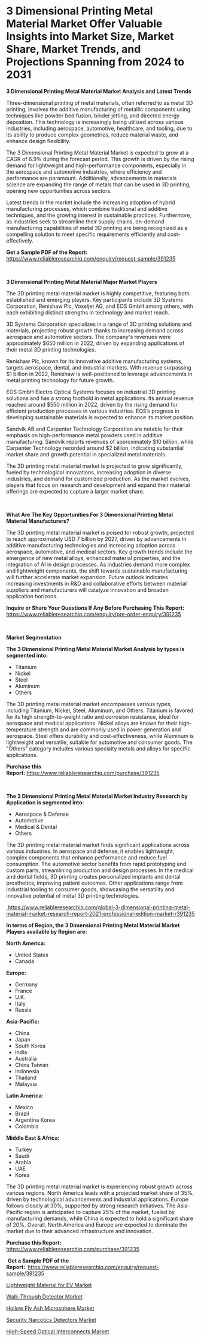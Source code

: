 <p><h1>3 Dimensional Printing Metal Material Market Offer Valuable Insights into Market Size, Market Share, Market Trends, and Projections Spanning from 2024 to 2031</h1></p><p><strong>3 Dimensional Printing Metal Material Market Analysis and Latest Trends</strong></p>
<p><p>Three-dimensional printing of metal materials, often referred to as metal 3D printing, involves the additive manufacturing of metallic components using techniques like powder bed fusion, binder jetting, and directed energy deposition. This technology is increasingly being utilized across various industries, including aerospace, automotive, healthcare, and tooling, due to its ability to produce complex geometries, reduce material waste, and enhance design flexibility.</p><p>The 3 Dimensional Printing Metal Material Market is expected to grow at a CAGR of 6.9% during the forecast period. This growth is driven by the rising demand for lightweight and high-performance components, especially in the aerospace and automotive industries, where efficiency and performance are paramount. Additionally, advancements in materials science are expanding the range of metals that can be used in 3D printing, opening new opportunities across sectors.</p><p>Latest trends in the market include the increasing adoption of hybrid manufacturing processes, which combine traditional and additive techniques, and the growing interest in sustainable practices. Furthermore, as industries seek to streamline their supply chains, on-demand manufacturing capabilities of metal 3D printing are being recognized as a compelling solution to meet specific requirements efficiently and cost-effectively.</p></p>
<p><strong>Get a Sample PDF of the Report:&nbsp;</strong> <a href="https://www.reliableresearchiq.com/enquiry/request-sample/391235?utm_campaign=103&utm_medium=2&utm_source=Github&utm_content=ia&utm_term=30102024&utm_id=3-dimensional-printing-metal-material">https://www.reliableresearchiq.com/enquiry/request-sample/391235</a></p>
<p>&nbsp;</p>
<p><strong>3 Dimensional Printing Metal Material Major Market Players</strong></p>
<p><p>The 3D printing metal material market is highly competitive, featuring both established and emerging players. Key participants include 3D Systems Corporation, Renishaw Plc, Voxeljet AG, and EOS GmbH among others, with each exhibiting distinct strengths in technology and market reach.</p><p>3D Systems Corporation specializes in a range of 3D printing solutions and materials, projecting robust growth thanks to increasing demand across aerospace and automotive sectors. The company's revenues were approximately $650 million in 2022, driven by expanding applications of their metal 3D printing technologies.</p><p>Renishaw Plc, known for its innovative additive manufacturing systems, targets aerospace, dental, and industrial markets. With revenue surpassing $1 billion in 2022, Renishaw is well-positioned to leverage advancements in metal printing technology for future growth.</p><p>EOS GmbH Electro Optical Systems focuses on industrial 3D printing solutions and has a strong foothold in metal applications. Its annual revenue reached around $550 million in 2022, driven by the rising demand for efficient production processes in various industries. EOS’s progress in developing sustainable materials is expected to enhance its market position.</p><p>Sandvik AB and Carpenter Technology Corporation are notable for their emphasis on high-performance metal powders used in additive manufacturing. Sandvik reports revenues of approximately $10 billion, while Carpenter Technology recorded around $2 billion, indicating substantial market share and growth potential in specialized metal materials.</p><p>The 3D printing metal material market is projected to grow significantly, fueled by technological innovations, increasing adoption in diverse industries, and demand for customized production. As the market evolves, players that focus on research and development and expand their material offerings are expected to capture a larger market share.</p></p>
<p>&nbsp;</p>
<p><strong>What Are The Key Opportunities For 3 Dimensional Printing Metal Material Manufacturers?</strong></p>
<p><p>The 3D printing metal material market is poised for robust growth, projected to reach approximately USD 7 billion by 2027, driven by advancements in additive manufacturing technologies and increasing adoption across aerospace, automotive, and medical sectors. Key growth trends include the emergence of new metal alloys, enhanced material properties, and the integration of AI in design processes. As industries demand more complex and lightweight components, the shift towards sustainable manufacturing will further accelerate market expansion. Future outlook indicates increasing investments in R&D and collaborative efforts between material suppliers and manufacturers will catalyze innovation and broaden application horizons.</p></p>
<p><strong>Inquire or Share Your Questions If Any Before Purchasing This Report:</strong> <a href="https://www.reliableresearchiq.com/enquiry/pre-order-enquiry/391235?utm_campaign=103&utm_medium=2&utm_source=Github&utm_content=ia&utm_term=30102024&utm_id=3-dimensional-printing-metal-material">https://www.reliableresearchiq.com/enquiry/pre-order-enquiry/391235</a></p>
<p>&nbsp;</p>
<p><strong>Market Segmentation</strong></p>
<p><strong>The 3 Dimensional Printing Metal Material Market Analysis by types is segmented into:</strong></p>
<p><ul><li>Titanium</li><li>Nickel</li><li>Steel</li><li>Aluminum</li><li>Others</li></ul></p>
<p><p>The 3D printing metal material market encompasses various types, including Titanium, Nickel, Steel, Aluminum, and Others. Titanium is favored for its high strength-to-weight ratio and corrosion resistance, ideal for aerospace and medical applications. Nickel alloys are known for their high-temperature strength and are commonly used in power generation and aerospace. Steel offers durability and cost-effectiveness, while Aluminum is lightweight and versatile, suitable for automotive and consumer goods. The "Others" category includes various specialty metals and alloys for specific applications.</p></p>
<p><strong>Purchase this Report:&nbsp;</strong><a href="https://www.reliableresearchiq.com/purchase/391235?utm_campaign=103&utm_medium=2&utm_source=Github&utm_content=ia&utm_term=30102024&utm_id=3-dimensional-printing-metal-material">https://www.reliableresearchiq.com/purchase/391235</a></p>
<p>&nbsp;</p>
<p><strong>The 3 Dimensional Printing Metal Material Market Industry Research by Application is segmented into:</strong></p>
<p><ul><li>Aerospace & Defense</li><li>Automotive</li><li>Medical & Dental</li><li>Others</li></ul></p>
<p><p>The 3D printing metal material market finds significant applications across various industries. In aerospace and defense, it enables lightweight, complex components that enhance performance and reduce fuel consumption. The automotive sector benefits from rapid prototyping and custom parts, streamlining production and design processes. In the medical and dental fields, 3D printing creates personalized implants and dental prosthetics, improving patient outcomes. Other applications range from industrial tooling to consumer goods, showcasing the versatility and innovative potential of metal 3D printing technologies.</p></p>
<p><a href="https://www.reliableresearchiq.com/global-3-dimensional-printing-metal-material-market-research-report-2021-professional-edition-market-r391235?utm_campaign=103&utm_medium=2&utm_source=Github&utm_content=ia&utm_term=30102024&utm_id=3-dimensional-printing-metal-material">&nbsp;https://www.reliableresearchiq.com/global-3-dimensional-printing-metal-material-market-research-report-2021-professional-edition-market-r391235</a></p>
<p><strong>In terms of Region, the 3 Dimensional Printing Metal Material Market Players available by Region are:</strong></p>
<p>
    <p> <strong> North America: </strong>
        <ul>
            <li>United States</li>
            <li>Canada</li>
        </ul>
        </p> 
    <p> <strong> Europe: </strong>
        <ul>
            <li>Germany</li>
            <li>France</li>
            <li>U.K.</li>
            <li>Italy</li>
            <li>Russia</li>
        </ul>
        </p> 
    <p> <strong> Asia-Pacific: </strong>
        <ul>
            <li>China</li>
            <li>Japan</li>
            <li>South Korea</li>
            <li>India</li>
            <li>Australia</li>
            <li>China Taiwan</li>
            <li>Indonesia</li>
            <li>Thailand</li>
            <li>Malaysia</li>
        </ul>
        </p> 
    <p> <strong> Latin America: </strong>
        <ul>
            <li>Mexico</li>
            <li>Brazil</li>
            <li>Argentina Korea</li>
            <li>Colombia</li>
        </ul>
        </p> 
    <p> <strong> Middle East & Africa: </strong>
        <ul>
            <li>Turkey</li>
            <li>Saudi</li>
            <li>Arabia</li>
            <li>UAE</li>
            <li>Korea</li>
        </ul>
    </p>
    </p>
<p><p>The 3D printing metal material market is experiencing robust growth across various regions. North America leads with a projected market share of 35%, driven by technological advancements and industrial applications. Europe follows closely at 30%, supported by strong research initiatives. The Asia-Pacific region is anticipated to capture 25% of the market, fueled by manufacturing demands, while China is expected to hold a significant share of 20%. Overall, North America and Europe are expected to dominate the market due to their advanced infrastructure and innovation.</p></p>
<p><strong>Purchase this Report: </strong><a href="https://www.reliableresearchiq.com/purchase/391235?utm_campaign=103&utm_medium=2&utm_source=Github&utm_content=ia&utm_term=30102024&utm_id=3-dimensional-printing-metal-material">https://www.reliableresearchiq.com/purchase/391235</a></p>
<p>&nbsp;<strong>Get a Sample PDF of the Report:&nbsp;&nbsp;</strong><a href="https://www.reliableresearchiq.com/enquiry/request-sample/391235?utm_campaign=103&utm_medium=2&utm_source=Github&utm_content=ia&utm_term=30102024&utm_id=3-dimensional-printing-metal-material">https://www.reliableresearchiq.com/enquiry/request-sample/391235</a></p>
<p><strong></strong></p>
<p><p><a href="https://github.com/diedrer4btm/Market-Research-Report-List-1/blob/main/lightweight-material-for-ev-market.md?utm_campaign=103&utm_medium=2&utm_source=Github&utm_content=ia&utm_term=30102024&utm_id=3-dimensional-printing-metal-material">Lightweight Material for EV Market</a></p><p><a href="https://issuu.com/reportprime-2/docs/walk-through-detector-market-size-2_69f124ff903a8c?utm_campaign=103&utm_medium=2&utm_source=Github&utm_content=ia&utm_term=30102024&utm_id=3-dimensional-printing-metal-material">Walk-Through Detector Market</a></p><p><a href="https://github.com/brookiqhurne/Market-Research-Report-List-1/blob/main/hollow-fly-ash-microsphere-market.md?utm_campaign=103&utm_medium=2&utm_source=Github&utm_content=ia&utm_term=30102024&utm_id=3-dimensional-printing-metal-material">Hollow Fly Ash Microsphere Market</a></p><p><a href="https://issuu.com/reportprime-2/docs/security-narcotics-detectors-market_1741d0f605db76?utm_campaign=103&utm_medium=2&utm_source=Github&utm_content=ia&utm_term=30102024&utm_id=3-dimensional-printing-metal-material">Security Narcotics Detectors Market</a></p><p><a href="https://www.linkedin.com/pulse/high-speed-optical-interconnects-market-matrix-applications-jtymc?utm_campaign=103&utm_medium=2&utm_source=Github&utm_content=ia&utm_term=30102024&utm_id=3-dimensional-printing-metal-material">High-Speed Optical Interconnects Market</a></p></p>